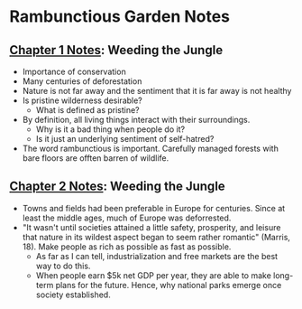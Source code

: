 # Rambunctious Garden Notes

## <ins><strong>Chapter 1 Notes</strong></ins>: Weeding the Jungle
- Importance of conservation
- Many centuries of deforestation
- Nature is not far away and the sentiment that it is far away is not healthy
- Is pristine wilderness desirable? 
    - What is defined as pristine?
- By definition, all living things interact with their surroundings. 
    - Why is it a bad thing when people do it? 
    - Is it just an underlying sentiment of self-hatred?
- The word rambunctious is important. Carefully managed forests with bare floors are offten barren of wildlife.

## <ins><strong>Chapter 2 Notes</strong></ins>: Weeding the Jungle
- Towns and fields had been preferable in Europe for centuries. Since at least the middle ages, much of Europe was deforrested.
- "It wasn't until societies attained a little safety, prosperity, and leisure that nature in its wildest aspect began to seem rather romantic" (Marris, 18). Make people as rich as possible as fast as possible.
    - As far as I can tell, industrialization and free markets are the best way to do this.
    - When people earn $5k net GDP per year, they are able to make long-term plans for the future. Hence, why national parks emerge once society established.